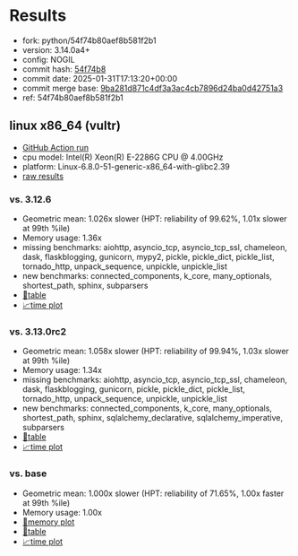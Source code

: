 # Results

- fork: python/54f74b80aef8b581f2b1
- version: 3.14.0a4+
- config: NOGIL
- commit hash: [54f74b8](https://github.com/python/cpython/commit/54f74b8)
- commit date: 2025-01-31T17:13:20+00:00
- commit merge base: [9ba281d871c4df3a3ac4cb7896d24ba0d42751a3](https://github.com/python/cpython/commit/9ba281d871c4df3a3ac4cb7896d24ba0d42751a3)
- ref: 54f74b80aef8b581f2b1

## linux x86_64 (vultr)

- [GitHub Action run](https://github.com/facebookexperimental/free-threading-benchmarking/actions/runs/13090875764)
- cpu model: Intel(R) Xeon(R) E-2286G CPU @ 4.00GHz
- platform: Linux-6.8.0-51-generic-x86_64-with-glibc2.39
- [raw results](bm-20250131-vultr-x86_64-python-54f74b80aef8b581f2b1-3.14.0a4%2B-54f74b8.json)

### vs. 3.12.6

- Geometric mean: 1.026x slower (HPT: reliability of 99.62%, 1.01x slower at 99th %ile)
- Memory usage: 1.36x
- missing benchmarks: aiohttp, asyncio_tcp, asyncio_tcp_ssl, chameleon, dask, flaskblogging, gunicorn, mypy2, pickle, pickle_dict, pickle_list, tornado_http, unpack_sequence, unpickle, unpickle_list
- new benchmarks: connected_components, k_core, many_optionals, shortest_path, sphinx, subparsers
- [📄table](bm-20250131-vultr-x86_64-python-54f74b80aef8b581f2b1-3.14.0a4%2B-54f74b8-vs-3.12.6.md)
- [📈time plot](bm-20250131-vultr-x86_64-python-54f74b80aef8b581f2b1-3.14.0a4%2B-54f74b8-vs-3.12.6.svg)

### vs. 3.13.0rc2

- Geometric mean: 1.058x slower (HPT: reliability of 99.94%, 1.03x slower at 99th %ile)
- Memory usage: 1.34x
- missing benchmarks: aiohttp, asyncio_tcp, asyncio_tcp_ssl, chameleon, dask, flaskblogging, gunicorn, pickle, pickle_dict, pickle_list, tornado_http, unpack_sequence, unpickle, unpickle_list
- new benchmarks: connected_components, k_core, many_optionals, shortest_path, sphinx, sqlalchemy_declarative, sqlalchemy_imperative, subparsers
- [📄table](bm-20250131-vultr-x86_64-python-54f74b80aef8b581f2b1-3.14.0a4%2B-54f74b8-vs-3.13.0rc2.md)
- [📈time plot](bm-20250131-vultr-x86_64-python-54f74b80aef8b581f2b1-3.14.0a4%2B-54f74b8-vs-3.13.0rc2.svg)

### vs. base

- Geometric mean: 1.000x slower (HPT: reliability of 71.65%, 1.00x faster at 99th %ile)
- Memory usage: 1.00x
- [🧠memory plot](bm-20250131-vultr-x86_64-python-54f74b80aef8b581f2b1-3.14.0a4%2B-54f74b8-vs-base-mem.svg)
- [📄table](bm-20250131-vultr-x86_64-python-54f74b80aef8b581f2b1-3.14.0a4%2B-54f74b8-vs-base.md)
- [📈time plot](bm-20250131-vultr-x86_64-python-54f74b80aef8b581f2b1-3.14.0a4%2B-54f74b8-vs-base.svg)

